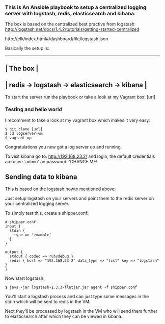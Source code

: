 ### This is An Ansible playbook to setup a centralized logging server with logstash, redis, elasticsearch and kibana.

The box is based on the centralized best practive from logstash:
http://logstash.net/docs/1.4.2/tutorials/getting-started-centralized

http://elk/index.html#/dashboard/file/logstash.json

Basically the setup is:

-----------------------------------------------------------------
|                         The box                               |
-----------------------------------------------------------------
|  redis  -> logstash -> elasticsearch -> kibana                |
-----------------------------------------------------------------

To start the server run the playbook or take a look at my Vagrant box: [url]



### Testing and hello world

I recomment to take a look at my vagrant box which makes it very easy:

    $ git clone [url]
    $ cd logserver-vm
    $ vagrant up

Congratulations you now got a log server up and running.

To visit kibana go to: http://192.168.23.2/ and login, the default credentials are user: 'admin' an password: 'CHANGE ME!'



## Sending data to kibana

This is based on the logstash howto mentioned above:

Just setup logstash on your servers and point them to the redis server on your centralized logging server.

To simply test this, create a shipper.conf:

    # shipper.conf:
    input {
      stdin {
        type => "example"
      }
    }

    output {
      stdout { codec => rubydebug }
      redis { host => "192.168.23.2" data_type => "list" key => "logstash" }
    }

Now start logstash:

    $ java -jar logstash-1.3.3-flatjar.jar agent -f shipper.conf

You'll start a logstash process and can just type some messages in the stdin which will be sent to redis in the VM.

Next they'll be processed by logstash in the VM who will send them further to elasticsearch after which they can be
viewed in kibana.
